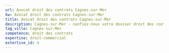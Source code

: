 ```yaml
---
url: Avocat droit des contrats Cagnes-sur-Mer
kw: Avocat droit des contrats Cagnes-sur-Mer
title: Avocat droit des contrats Cagnes-sur-Mer
description: Cagnes-sur-Mer - confiez-nous votre dossier droit des contrats
tag_ville: Cagnes-sur-Mer
competence: droit des contrats
expertise: droit-commercial
extertise_id: 4
---
```

